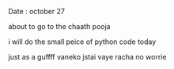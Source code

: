 Date : october 27 

about to go to the chaath pooja 

i will do the small peice of python code today 



just as a guffff vaneko jstai vaye racha no worrie 